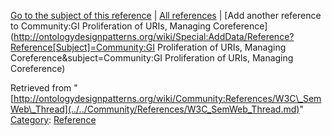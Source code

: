 [Go to the subject of this reference](../../Community/GI_Proliferation_of_URIs,_Managing_Coreference.md "Community:GI Proliferation of URIs, Managing Coreference") | [All references](../../Community/References.1.md "Community:References") | [Add another reference to Community:GI Proliferation of URIs, Managing Coreference](http://ontologydesignpatterns.org/wiki/Special:AddData/Reference?Reference[Subject]=Community:GI Proliferation of URIs, Managing Coreference&subject=Community:GI Proliferation of URIs, Managing Coreference)


Retrieved from "[http://ontologydesignpatterns.org/wiki/Community:References/W3C\_SemWeb\_Thread](../../Community/References/W3C_SemWeb_Thread.md)"
 [Category](http://ontologydesignpatterns.org/wiki/Special:Categories "Special:Categories"): [Reference](../../Category/Reference.md "Category:Reference")